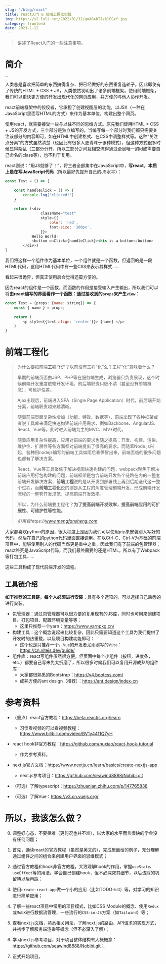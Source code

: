 ```yaml
---
slug: "/blog/react"
title: react入门 & 前端工程化实践
img: https://s2.loli.net/2022/01/12/goX84bTJzk1FGxY.jpg
category: frontend
date: 2021-1-12
---
```


> 讲述了React入门的一些注意事项。

# 简介

<img src="https://s2.loli.net/2022/01/12/goX84bTJzk1FGxY.jpg" alt="查看源图像" style="zoom:10%;" />

人类总是喜欢把简单的东西搞得复杂、把已经做好的东西重复造轮子，因此即使有了传统的HTML + CSS + JS，人类依然发明出了诸多前端框架。使用前端框架，我们可以更快更方便的开发出现代化的网页应用，并方便的与他人协作开发。

react前端框架中的佼佼者，它承担了创建视图层的功能，以JSX（一种在JavaScript里面写HTML的方式）来作为基本单位，构建出整个网页。

使用react，就需要接受一些与以往不同的思维方式。原先我们使用HTML + CSS + JS的开发方式，三个部分是独立编写的，当编写每一个部分时我们都只需要关注该部分的内容即可，如在HTML中创建格式、在CSS中调整样式等。这种“关注点分离”的方式虽然清楚（也因此有很多人更青睐于该种模式），但这种方式很多时候显得杂乱（三部分分开，所以三部分之间互相交流得通过全局唯一的id或需要自己命名的class等），也不利于复用。

react则说：“用JS就够了！”，将三者全部集中在JavaScript中，**写react，本质上是在写JavaScript代码**（所以最好先提升自己的JS水平）：

```javascript
const Test = () => {
    
    const handleClick = () => {
        console.log("clicked!")
    }
    
    return (<div 
                className="test" 
                style={{
                	color: 'red',
                	font-size: '100px',
            	}}>
        	Hello World!
            <button onClick={handleClick}>this is a button</button>
        </div>)
}
```

我们将这样一个组件作为基本单位，一个组件就是一个函数，但返回的是一段HTML代码，这段HTML代码中有一些CSS来表示其样式……

看起来很诡异，但真正使用后会觉得还蛮方便的。

因为react的组件是一个函数，而函数的作用是接受输入产生输出，所以我们可以将**由react编写的界面看作一个函数：通过接收到的`props`来产生`view`**：

```javascript
const Test = (props: {name: string}) => {
    const { name } = props;
    
    return (
    	<p style={{text-align: 'center'}}> {name} </p>
    )
}
```

# 前端工程化

> 为什么要把前端**工程“化”**？以前没有工程“化”么？工程“化”意味着什么？
>
> 早期的前端页面由JSP、PHP等在服务端生成，浏览器只负责展现，这个时候前端开发重度依赖开发环境，前后端职责纠缠不清（甚至没有前端概念），可维护性差。
>
> Ajax出现后，前端进入SPA（Single Page Application）时代，前后端开始分离，前端职责越来越清晰。
>
> 随着前端页面复杂性增加（功能、特效、数据等），前端出现了各种框架或者说工具库来满足快速构建前端应用需求，例如Backbone、AngularJS、React、Vue等，此时进入前端为主的MVC、MV*时代。
>
> 随着应用复杂性提高，应用对前端的要求也随之提高：开发、构建、渲染、维护性、扩展性等各方面都对前端提出了很高的要求。而随着Node.js兴起，各种用nodejs编写的前端工具如雨后春笋冒出来，前端面临的很多问题也都有了解决方案。
>
> React、Vue等工具聚焦于解决视图快速构建的问题，webpack聚焦于解决前端应用打包构建的问题，前端框架是包含前端开发各个链路在内的一整套前端开发解决方案，**前端工程**说的是从开发到部署线上再到后期迭代这一整个过程，而**前端工程化**说的则是从工程的角度管理前端开发，形成前端开发流程的一整套开发规范，提高前端开发效率。
>
> 所以，为什么前端要工程化？**为了提高前端开发效率，提高前端应用的可扩展性、可维护性等性能。**
>
> *引用自https://www.mengfansheng.com*

大家都喜欢python的原因，很大程度上是因为我们可以使用`pip`来安装别人写好的代码，然后在自己的python代码里面直接调用。在以Ctrl-C、Ctrl-V为基础的前端项目中，能够使用别人的代码当然更是重中之重，因此我们有了前端的包管理器；react终究是JavaScript代码，而我们最终需要的还是HTML，所以有了Webpack等打包工具……

这些工具构成了现代前端开发的流程。

## 工具链介绍

**如下推荐的工具链，每个人必须进行安装**；具有多个选项的，可以选择自己熟悉的进行安装。

* 包管理器：通过包管理器可以很方便的复用现有的JS库，同时也可用来创建项目、打包项目、配置环境变量等等：
    * 这里只推荐一个yarn：https://www.yarnpkg.cn/
* 构建工具：这个概念说起来比较复杂，因此只需要知道这个工具为我们提供了开发时的热重载，以及项目构建功能即可：
    * 这个也是只推荐一个，`Vue`的开发者尤雨溪写的`Vite`：https://cn.vitejs.dev/guide/
* 组件库：react写组件虽然很方便，但页面中每个小组件（按钮，进度条，etc.）都要自己写未免太折磨了，所以很多时候我们可以复用开源成熟的组件库：
    * 大家都很熟悉的Bootstrap：https://v4.bootcss.com/
    * 成熟方便的ant design（推荐）：https://ant.design/index-cn

# 参考资料

* （重点）react官方教程：https://beta.reactjs.org/learn
    * 习惯看视频的可以看视频教程：https://www.bilibili.com/video/BV1y4411Q7yH
* react hook非官方教程：https://github.com/puxiao/react-hook-tutorial
    * 作为参考资料。
* next.js官方文档：https://www.nextjs.cn/learn/basics/create-nextjs-app
    * next.js参考项目：https://github.com/seawind8888/Nobibi.git
* （可选）了解typescript：https://zhuanlan.zhihu.com/p/147765838

* （可选）了解Vue：https://v3.cn.vuejs.org/

# 所以，我该怎么做？

0. 调整好心态，不要畏难（更何况也并不难），以大家的水平而言很快的学会没有任何问题；

1. 首先，通读react的官方教程（虽然是英文的），完成里面给的例子，充分理解通过组件之间的组合来创建用户界面的思维模式；
2. 通过官方教程和hook非官方教程，大致理解hook的作用，掌握`useState`、`useEffect`等的用法，学会自己创建hook，但不必深究其细节，以后该踩的坑留待以后再踩；
3. 使用`create-react-app`做一个小的应用（比如TODO-list）等，对学习的知识进行简单应用；
4. 了解一些react项目中常用的项目模式，比如CSS Module的概念、使用`Redux`或`MobX`进行数据流管理，一些流行的`CSS-in-JS`方案（如`Tailwind`）等；
5. 查看next.js文档，熟悉相关用法，了解next.js的路由、API请求的实现方式，并初步了解服务端渲染等概念（但不必深入了解）；
6. 学习next.js参考项目，对于项目整体结构有大概概念：https://github.com/seawind8888/Nobibi.git；
7. 正式开始项目。

